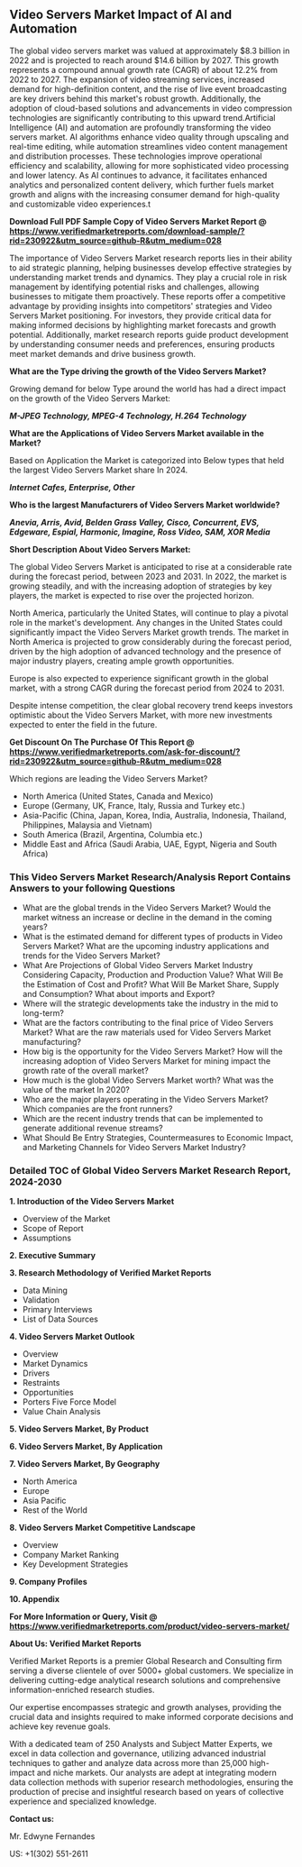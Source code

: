 <h2>Video Servers Market Impact of AI and Automation</h2>The global video servers market was valued at approximately $8.3 billion in 2022 and is projected to reach around $14.6 billion by 2027. This growth represents a compound annual growth rate (CAGR) of about 12.2% from 2022 to 2027. The expansion of video streaming services, increased demand for high-definition content, and the rise of live event broadcasting are key drivers behind this market's robust growth. Additionally, the adoption of cloud-based solutions and advancements in video compression technologies are significantly contributing to this upward trend.Artificial Intelligence (AI) and automation are profoundly transforming the video servers market. AI algorithms enhance video quality through upscaling and real-time editing, while automation streamlines video content management and distribution processes. These technologies improve operational efficiency and scalability, allowing for more sophisticated video processing and lower latency. As AI continues to advance, it facilitates enhanced analytics and personalized content delivery, which further fuels market growth and aligns with the increasing consumer demand for high-quality and customizable video experiences.t</p><p id="" class=""><strong>Download Full PDF Sample Copy of Video Servers Market Report @ <a href="https://www.verifiedmarketreports.com/download-sample/?rid=230922&utm_source=github-R&utm_medium=028" target="_blank">https://www.verifiedmarketreports.com/download-sample/?rid=230922&utm_source=github-R&utm_medium=028</a></strong></p><p>The importance of&nbsp;Video Servers Market research reports lies in their ability to aid strategic planning, helping businesses develop effective strategies by understanding market trends and dynamics. They play a crucial role in risk management by identifying potential risks and challenges, allowing businesses to mitigate them proactively. These reports offer a competitive advantage by providing insights into competitors' strategies and Video Servers Market positioning. For investors, they provide critical data for making informed decisions by highlighting market forecasts and growth potential. Additionally, market research reports guide product development by understanding consumer needs and preferences, ensuring products meet market demands and drive business growth.</p><p><strong>What are the&nbsp;Type driving the growth of the Video Servers Market?</strong></p><p id="" class="">Growing demand for below Type around the world has had a direct impact on the growth of the Video Servers Market:</p><em><strong>M-JPEG Technology, MPEG-4 Technology, H.264 Technology</strong></em></p><strong>What are the&nbsp;Applications&nbsp;of Video Servers Market available in the Market?</strong></p><p id="" class="">Based on Application the Market is categorized into Below types that held the largest Video Servers Market share In 2024.</p><em><strong>Internet Cafes, Enterprise, Other</strong></em></p><strong>Who is the largest Manufacturers of Video Servers Market worldwide?</strong></p><p><em><strong>Anevia, Arris, Avid, Belden Grass Valley, Cisco, Concurrent, EVS, Edgeware, Espial, Harmonic, Imagine, Ross Video, SAM, XOR Media</strong></em></p><p id="" class=""><strong>Short Description About Video Servers Market:</strong></p><p>The global Video Servers Market is anticipated to rise at a considerable rate during the forecast period, between 2023 and 2031. In 2022, the market is growing steadily, and with the increasing adoption of strategies by key players, the market is expected to rise over the projected horizon.</p><p>North America, particularly the United States, will continue to play a pivotal role in the market's development. Any changes in the United States could significantly impact the Video Servers Market growth trends. The market in North America is projected to grow considerably during the forecast period, driven by the high adoption of advanced technology and the presence of major industry players, creating ample growth opportunities.</p><p>Europe is also expected to experience significant growth in the global market, with a strong CAGR during the forecast period from 2024 to 2031.</p><p>Despite intense competition, the clear global recovery trend keeps investors optimistic about the Video Servers Market, with more new investments expected to enter the field in the future.</p><p id="" class=""><strong>Get Discount On The Purchase Of This Report @ <a href="https://www.verifiedmarketreports.com/ask-for-discount/?rid=230922&utm_source=github-R&utm_medium=028" target="_blank">https://www.verifiedmarketreports.com/ask-for-discount/?rid=230922&utm_source=github-R&utm_medium=028</a></strong></p>Which regions are leading the Video Servers Market?</p><ul><li>North America (United States, Canada and Mexico)</li><li>Europe (Germany, UK, France, Italy, Russia and Turkey etc.)</li><li>Asia-Pacific (China, Japan, Korea, India, Australia, Indonesia, Thailand, Philippines, Malaysia and Vietnam)</li><li>South America (Brazil, Argentina, Columbia etc.)</li><li>Middle East and Africa (Saudi Arabia, UAE, Egypt, Nigeria and South Africa)</li></ul><h3 id="" class="">This Video Servers Market Research/Analysis Report Contains Answers to your following Questions</h3><ul><li>What are the global trends in the Video Servers Market? Would the market witness an increase or decline in the demand in the coming years?</li><li>What is the estimated demand for different types of products in Video Servers Market? What are the upcoming industry applications and trends for the Video Servers Market?</li><li>What Are Projections of Global Video Servers Market Industry Considering Capacity, Production and Production Value? What Will Be the Estimation of Cost and Profit? What Will Be Market Share, Supply and Consumption? What about imports and Export?</li><li>Where will the strategic developments take the industry in the mid to long-term?</li><li>What are the factors contributing to the final price of Video Servers Market? What are the raw materials used for Video Servers Market manufacturing?</li><li>How big is the opportunity for the Video Servers Market? How will the increasing adoption of Video Servers Market for mining impact the growth rate of the overall market?</li><li>How much is the global Video Servers Market worth? What was the value of the market In 2020?</li><li>Who are the major players operating in the Video Servers Market? Which companies are the front runners?</li><li>Which are the recent industry trends that can be implemented to generate additional revenue streams?</li><li>What Should Be Entry Strategies, Countermeasures to Economic Impact, and Marketing Channels for Video Servers Market Industry?</li></ul><h3 id="" class="">Detailed TOC of Global Video Servers Market Research Report, 2024-2030</h3><p id="" class=""><strong>1. Introduction of the Video Servers Market</strong></p><ul><li>Overview of the Market</li><li>Scope of Report</li><li>Assumptions</li></ul><p id="" class=""><strong>2. Executive Summary</strong></p><p id="" class=""><strong>3. Research Methodology of Verified Market Reports</strong></p><ul><li>Data Mining</li><li>Validation</li><li>Primary Interviews</li><li>List of Data Sources</li></ul><p id="" class=""><strong>4. Video Servers Market Outlook</strong></p><ul><li>Overview</li><li>Market Dynamics</li><li>Drivers</li><li>Restraints</li><li>Opportunities</li><li>Porters Five Force Model</li><li>Value Chain Analysis</li></ul><p id="" class=""><strong>5. Video Servers Market, By Product</strong></p><p id="" class=""><strong>6. Video Servers Market, By Application</strong></p><p id="" class=""><strong>7. Video Servers Market, By Geography</strong></p><ul><li>North America</li><li>Europe</li><li>Asia Pacific</li><li>Rest of the World</li></ul><p id="" class=""><strong>8. Video Servers Market Competitive Landscape</strong></p><ul><li>Overview</li><li>Company Market Ranking</li><li>Key Development Strategies</li></ul><p id="" class=""><strong>9. Company Profiles</strong></p><p id="" class=""><strong>10. Appendix</strong></p><p id="" class=""><strong>For More Information or Query, Visit @ <a href="https://www.verifiedmarketreports.com/product/video-servers-market/" target="_blank">https://www.verifiedmarketreports.com/product/video-servers-market/</a></strong></p><p id="" class=""><strong>About Us: Verified Market Reports</strong></p><p id="" class="">Verified Market Reports is a premier Global Research and Consulting firm serving a diverse clientele of over 5000+ global customers. We specialize in delivering cutting-edge analytical research solutions and comprehensive information-enriched research studies.</p><p id="" class="">Our expertise encompasses strategic and growth analyses, providing the crucial data and insights required to make informed corporate decisions and achieve key revenue goals.</p><p id="" class="">With a dedicated team of 250 Analysts and Subject Matter Experts, we excel in data collection and governance, utilizing advanced industrial techniques to gather and analyze data across more than 25,000 high-impact and niche markets. Our analysts are adept at integrating modern data collection methods with superior research methodologies, ensuring the production of precise and insightful research based on years of collective experience and specialized knowledge.</p><p id="" class=""><strong>Contact us:</strong></p><p id="" class="">Mr. Edwyne Fernandes</p><p id="" class="">US: +1(302) 551-2611</p>